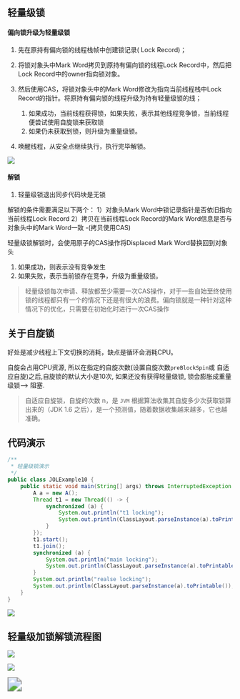 ## 轻量级锁

#### 偏向锁升级为轻量级锁

1. 先在原持有偏向锁的线程栈帧中创建锁记录( Lock Record)；

2. 将锁对象头中Mark Word拷贝到原持有偏向锁的线程Lock Record中，然后把Lock Record中的owner指向锁对象。

3. 然后使用CAS，将锁对象头中的Mark Word修改为指向当前线程栈中Lock Record的指针。将原持有偏向锁的线程升级为持有轻量级锁的线；
   1. 如果成功，当前线程获得锁，如果失败，表示其他线程竞争锁，当前线程便尝试使用自旋锁来获取锁
   2. 如果仍未获取到锁，则升级为重量级锁。
4. 唤醒线程，从安全点继续执行，执行完毕解锁。



![](https://youpaiyun.zongqilive.cn/image/20200710155440.png)



#### 解锁

1. 轻量级锁退出同步代码块是无锁

解锁的条件需要满足以下两个：
1）对象头Mark Word中锁记录指针是否依旧指向当前线程Lock Record
2）拷贝在当前线程Lock Record的Mark Word信息是否与对象头中的Mark Word一致 -(拷贝使用CAS)



轻量级锁解锁时，会使用原子的CAS操作将Displaced Mark Word替换回到对象头

1. 如果成功，则表示没有竞争发生
2. 如果失败，表示当前锁存在竞争，升级为重量级锁。



>  轻量级锁每次申请、释放都至少需要一次CAS操作，对于一些自始至终使用锁的线程都只有一个的情况下还是有很大的浪费。偏向锁就是一种针对这种情况下的优化，只需要在初始化时进行一次CAS操作



## 关于自旋锁

好处是减少线程上下文切换的消耗，缺点是循环会消耗CPU。

自旋会占用CPU资源, 所以在指定的自旋次数(设置自旋次数`preBlockSpin`或 自适应自旋)之后,自旋锁的默认大小是10次,  如果还没有获得轻量级锁,  锁会膨胀成重量级锁--> 阻塞.

>  自适应自旋锁，自旋的次数 n，是 `JVM` 根据算法收集其自旋多少次获取锁算出来的（JDK 1.6 之后），是一个预测值，随着数据收集越来越多，它也越准确。





## 代码演示

```java
/**
 * 轻量级锁演示
 */
public class JOLExample10 {
    public static void main(String[] args) throws InterruptedException {
        A a = new A();
        Thread t1 = new Thread(() -> {
            synchronized (a) {
                System.out.println("t1 locking");
                System.out.println(ClassLayout.parseInstance(a).toPrintable());
            }
        });
        t1.start();
        t1.join();
        synchronized (a) {
            System.out.println("main locking");
            System.out.println(ClassLayout.parseInstance(a).toPrintable());
        }
        System.out.println("realse locking");
        System.out.println(ClassLayout.parseInstance(a).toPrintable());
    }
}
```

![](https://youpaiyun.zongqilive.cn/image/20200711193655.png)







## 轻量级加锁解锁流程图

![](https://youpaiyun.zongqilive.cn/image/20200712092740.png)

![](https://youpaiyun.zongqilive.cn/image/20200712092835.png)





<img src="https://youpaiyun.zongqilive.cn/image/20200710154737.png" style="zoom:200%;" />







